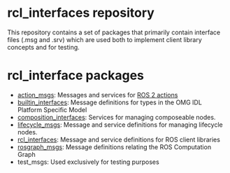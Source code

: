 # rcl_interfaces repository
This repository contains a set of packages that primarily contain interface files (.msg and .srv) which are used both to implement client library concepts and for testing.

# rcl_interface packages
* [action_msgs](action_msgs/README.md): Messages and services for [ROS 2 actions](http://design.ros2.org/articles/actions.html)
* [builtin_interfaces](builtin_interfaces/README.md): Message definitions for types in the OMG IDL Platform Specific Model
* [composition_interfaces](composition_interfaces/README.md): Services for managing composeable nodes.
* [lifecycle_msgs](lifecycle_msgs/README.md): Message and service definitions for managing lifecycle nodes.
* [rcl_interfaces](rcl_interfaces/README.md): Message and service definitions for ROS client libraries
* [rosgraph_msgs](rosgraph_msgs/README.md): Message definitions relating the ROS Computation Graph
* test_msgs: Used exclusively for testing purposes
